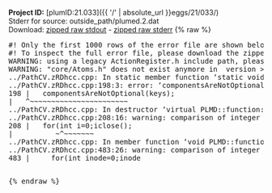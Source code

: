 **Project ID:** [plumID:21.033]({{ '/' | absolute_url }}eggs/21/033/)  
Stderr for source:  outside_path/plumed.2.dat   
Download: [zipped raw stdout](plumed.2.dat.plumed.stdout.txt.zip) - [zipped raw stderr](plumed.2.dat.plumed.stderr.txt.zip) 
{% raw %}
<pre>
#! Only the first 1000 rows of the error file are shown below
#! To inspect the full error file, please download the zipped raw stderr file above
WARNING: using a legacy ActionRegister.h include path, please use <<#include "core/ActionRegister.h">>
WARNING: "core/Atoms.h" does not exist anymore in  version >=2.10, you should change your code.
../PathCV.zRDhcc.cpp: In static member function ‘static void PLMD::function::PathCV::registerKeywords(PLMD::Keywords&)’:
../PathCV.zRDhcc.cpp:198:3: error: ‘componentsAreNotOptional’ was not declared in this scope
198 |   componentsAreNotOptional(keys);
|   ^~~~~~~~~~~~~~~~~~~~~~~~
../PathCV.zRDhcc.cpp: In destructor ‘virtual PLMD::function::PathCV::~PathCV()’:
../PathCV.zRDhcc.cpp:208:16: warning: comparison of integer expressions of different signedness: ‘int’ and ‘unsigned int’ [-Wsign-compare]
208 |   for(int i=0;i<mw_n_;++i){
|               ~^~~~~~
../PathCV.zRDhcc.cpp: In constructor ‘PLMD::function::PathCV::PathCV(const PLMD::ActionOptions&)’:
../PathCV.zRDhcc.cpp:236:16: warning: comparison of integer expressions of different signedness: ‘int’ and ‘unsigned int’ [-Wsign-compare]
236 |   for(int i=0;i<mw_n_;++i){
|               ~^~~~~~
../PathCV.zRDhcc.cpp:259:11: warning: comparison of integer expressions of different signedness: ‘int’ and ‘unsigned int’ [-Wsign-compare]
259 |       if(i==mw_id_) ifiles[i]->close();
|          ~^~~~~~~~
../PathCV.zRDhcc.cpp: In member function ‘void PLMD::function::PathCV::generatePath()’:
../PathCV.zRDhcc.cpp:483:26: warning: comparison of integer expressions of different signedness: ‘int’ and ‘unsigned int’ [-Wsign-compare]
483 |     for(int inode=0;inode<nnodes;inode++){
|                     ~~~~~^~~~~~~
../PathCV.zRDhcc.cpp: In member function ‘void PLMD::function::PathCV::readMultipleWalkers()’:
../PathCV.zRDhcc.cpp:941:16: warning: comparison of integer expressions of different signedness: ‘int’ and ‘unsigned int’ [-Wsign-compare]
941 |   for(int i=0;i<mw_n_;++i){
|               ~^~~~~~
../PathCV.zRDhcc.cpp:942:9: warning: comparison of integer expressions of different signedness: ‘int’ and ‘unsigned int’ [-Wsign-compare]
942 |     if(i==mw_id_) continue;
|        ~^~~~~~~~
../PathCV.zRDhcc.cpp:957:5: error: invalid use of incomplete type ‘class PLMD::Communicator’
957 |     comm.Barrier();
|     ^~~~
In file included from /home/runner/opt/include/plumed/function/../core/../tools/OFile.h:25,
from /home/runner/opt/include/plumed/function/../core/../tools/Log.h:25,
from /home/runner/opt/include/plumed/function/../core/Action.h:30,
from /home/runner/opt/include/plumed/function/../core/ActionWithValue.h:25,
from /home/runner/opt/include/plumed/function/Function.h:25,
from ../PathCV.zRDhcc.cpp:22:
/home/runner/opt/include/plumed/function/../core/../tools/FileBase.h:29:7: note: forward declaration of ‘class PLMD::Communicator’
29 | class Communicator;
|       ^~~~~~~~~~~~
../PathCV.zRDhcc.cpp:958:5: error: invalid use of incomplete type ‘class PLMD::Communicator’
958 |     multi_sim_comm.Barrier();
|     ^~~~~~~~~~~~~~
/home/runner/opt/include/plumed/function/../core/../tools/FileBase.h:29:7: note: forward declaration of ‘class PLMD::Communicator’
29 | class Communicator;
|       ^~~~~~~~~~~~
terminate called after throwing an instance of 'PLMD::Plumed::ExceptionError'
what():
(core/PlumedMain.cpp:1502) void PLMD::PlumedMain::load(const std::string&)
An error happened while executing command env PLUMED_ROOT='/home/runner/opt/lib/plumed' PLUMED_VERSION='2.10.0' PLUMED_HTMLDIR='/home/runner/opt/share/doc/plumed' PLUMED_INCLUDEDIR='/home/runner/opt/include' PLUMED_PROGRAM_NAME='plumed' PLUMED_IS_INSTALLED='yes' "/home/runner/opt/lib/plumed"/scripts/mklib.sh -n -o ./../PathCV.2.10.0.so ../PathCV.cpp

[pkrvm7jw40e0xgp:11263] *** Process received signal ***
[pkrvm7jw40e0xgp:11263] Signal: Aborted (6)
[pkrvm7jw40e0xgp:11263] Signal code:  (-6)
[pkrvm7jw40e0xgp:11263] [ 0] /lib/x86_64-linux-gnu/libc.so.6(+0x45330)[0x7f5d77445330]
[pkrvm7jw40e0xgp:11263] [ 1] /lib/x86_64-linux-gnu/libc.so.6(pthread_kill+0x11c)[0x7f5d7749eb2c]
[pkrvm7jw40e0xgp:11263] [ 2] /lib/x86_64-linux-gnu/libc.so.6(gsignal+0x1e)[0x7f5d7744527e]
[pkrvm7jw40e0xgp:11263] [ 3] /lib/x86_64-linux-gnu/libc.so.6(abort+0xdf)[0x7f5d774288ff]
[pkrvm7jw40e0xgp:11263] [ 4] /lib/x86_64-linux-gnu/libstdc++.so.6(+0xa5ff5)[0x7f5d778a5ff5]
[pkrvm7jw40e0xgp:11263] [ 5] /lib/x86_64-linux-gnu/libstdc++.so.6(+0xbb0da)[0x7f5d778bb0da]
[pkrvm7jw40e0xgp:11263] [ 6] /lib/x86_64-linux-gnu/libstdc++.so.6(_ZSt10unexpectedv+0x0)[0x7f5d778a5a55]
[pkrvm7jw40e0xgp:11263] [ 7] /lib/x86_64-linux-gnu/libstdc++.so.6(+0xa5a6f)[0x7f5d778a5a6f]
[pkrvm7jw40e0xgp:11263] [ 8] plumed(+0x146dd)[0x55f3e53686dd]
[pkrvm7jw40e0xgp:11263] [ 9] /lib/x86_64-linux-gnu/libc.so.6(+0x2a1ca)[0x7f5d7742a1ca]
[pkrvm7jw40e0xgp:11263] [10] /lib/x86_64-linux-gnu/libc.so.6(__libc_start_main+0x8b)[0x7f5d7742a28b]
[pkrvm7jw40e0xgp:11263] [11] plumed(+0x15365)[0x55f3e5369365]
[pkrvm7jw40e0xgp:11263] *** End of error message ***
</pre>
{% endraw %}
